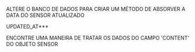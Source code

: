 ALTERE O BANCO DE DADOS PARA CRIAR UM MÉTODO DE ABSORVER A DATA DO SENSOR ATUALIZADO

UPDATED_AT***

ENCONTRE UMA MANEIRA DE TRATAR OS DADOS DO CAMPO 'CONTENT' DO OBJETO SENSOR 